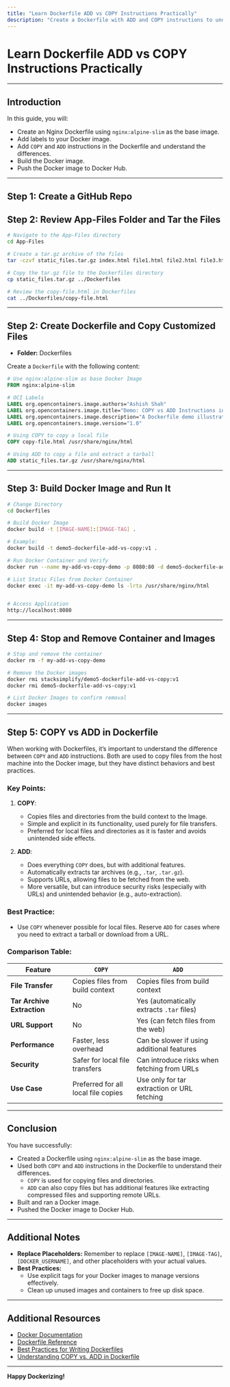 ```yaml
---
title: "Learn Dockerfile ADD vs COPY Instructions Practically"
description: "Create a Dockerfile with ADD and COPY instructions to understand their differences in Docker image building."
---
```


# Learn Dockerfile ADD vs COPY Instructions Practically

---

## Introduction

In this guide, you will:

- Create an Nginx Dockerfile using `nginx:alpine-slim` as the base image.
- Add labels to your Docker image.
- Add `COPY` and `ADD` instructions in the Dockerfile and understand the differences.
- Build the Docker image.
- Push the Docker image to Docker Hub.

---

## Step 1: Create a GitHub Repo

## Step 2: Review App-Files Folder and Tar the Files

```bash
# Navigate to the App-Files directory
cd App-Files

# Create a tar.gz archive of the files
tar -czvf static_files.tar.gz index.html file1.html file2.html file3.html file4.html file5.html

# Copy the tar.gz file to the Dockerfiles directory
cp static_files.tar.gz ../Dockerfiles

# Review the copy-file.html in Dockerfiles
cat ../Dockerfiles/copy-file.html
```

---

## Step 2: Create Dockerfile and Copy Customized Files

- **Folder:** Dockerfiles

Create a `Dockerfile` with the following content:

```dockerfile
# Use nginx:alpine-slim as base Docker Image
FROM nginx:alpine-slim

# OCI Labels
LABEL org.opencontainers.image.authors="Ashish Shah"
LABEL org.opencontainers.image.title="Demo: COPY vs ADD Instructions in Dockerfile"
LABEL org.opencontainers.image.description="A Dockerfile demo illustrating the differences between COPY and ADD instructions, including copying files and extracting tarballs."
LABEL org.opencontainers.image.version="1.0"

# Using COPY to copy a local file
COPY copy-file.html /usr/share/nginx/html

# Using ADD to copy a file and extract a tarball
ADD static_files.tar.gz /usr/share/nginx/html
```

---

## Step 3: Build Docker Image and Run It

```bash
# Change Directory
cd Dockerfiles

# Build Docker Image
docker build -t [IMAGE-NAME]:[IMAGE-TAG] .

# Example:
docker build -t demo5-dockerfile-add-vs-copy:v1 .

# Run Docker Container and Verify
docker run --name my-add-vs-copy-demo -p 8080:80 -d demo5-dockerfile-add-vs-copy:v1

# List Static Files from Docker Container
docker exec -it my-add-vs-copy-demo ls -lrta /usr/share/nginx/html


# Access Application
http://localhost:8080
```

---

## Step 4: Stop and Remove Container and Images

```bash
# Stop and remove the container
docker rm -f my-add-vs-copy-demo

# Remove the Docker images
docker rmi stacksimplify/demo5-dockerfile-add-vs-copy:v1
docker rmi demo5-dockerfile-add-vs-copy:v1

# List Docker Images to confirm removal
docker images
```

---

## Step 5: COPY vs ADD in Dockerfile

When working with Dockerfiles, it’s important to understand the difference between `COPY` and `ADD` instructions. Both are used to copy files from the host machine into the Docker image, but they have distinct behaviors and best practices.

### Key Points:

1. **COPY**:
   - Copies files and directories from the build context to the Image.
   - Simple and explicit in its functionality, used purely for file transfers.
   - Preferred for local files and directories as it is faster and avoids unintended side effects.

2. **ADD**:
   - Does everything `COPY` does, but with additional features.
   - Automatically extracts tar archives (e.g., `.tar`, `.tar.gz`).
   - Supports URLs, allowing files to be fetched from the web.
   - More versatile, but can introduce security risks (especially with URLs) and unintended behavior (e.g., auto-extraction).

### Best Practice:

- Use `COPY` whenever possible for local files. Reserve `ADD` for cases where you need to extract a tarball or download from a URL.

### Comparison Table:

| Feature                   | `COPY`                                   | `ADD`                                          |
|---------------------------|------------------------------------------|------------------------------------------------|
| **File Transfer**         | Copies files from build context          | Copies files from build context                |
| **Tar Archive Extraction**| No                                       | Yes (automatically extracts `.tar` files)      |
| **URL Support**           | No                                       | Yes (can fetch files from the web)             |
| **Performance**           | Faster, less overhead                    | Can be slower if using additional features     |
| **Security**              | Safer for local file transfers           | Can introduce risks when fetching from URLs    |
| **Use Case**              | Preferred for all local file copies      | Use only for tar extraction or URL fetching    |

---

## Conclusion

You have successfully:

- Created a Dockerfile using `nginx:alpine-slim` as the base image.
- Used both `COPY` and `ADD` instructions in the Dockerfile to understand their differences.
  - `COPY` is used for copying files and directories.
  - `ADD` can also copy files but has additional features like extracting compressed files and supporting remote URLs.
- Built and ran a Docker image.
- Pushed the Docker image to Docker Hub.

---

## Additional Notes

- **Replace Placeholders:** Remember to replace `[IMAGE-NAME]`, `[IMAGE-TAG]`, `[DOCKER_USERNAME]`, and other placeholders with your actual values.
- **Best Practices:**
  - Use explicit tags for your Docker images to manage versions effectively.
  - Clean up unused images and containers to free up disk space.

---

## Additional Resources

- [Docker Documentation](https://docs.docker.com/)
- [Dockerfile Reference](https://docs.docker.com/engine/reference/builder/)
- [Best Practices for Writing Dockerfiles](https://docs.docker.com/develop/develop-images/dockerfile_best-practices/)
- [Understanding COPY vs. ADD in Dockerfile](https://docs.docker.com/develop/develop-images/dockerfile_best-practices/#add-or-copy)

---

**Happy Dockerizing!**
